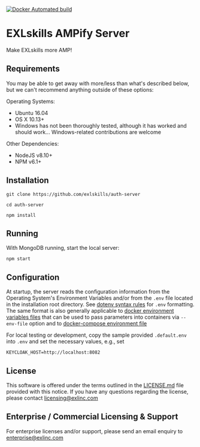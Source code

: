 [![Docker Automated build](https://img.shields.io/docker/automated/jrottenberg/ffmpeg.svg)](https://hub.docker.com/r/exlskills/ampify/)

# EXLskills AMPify Server

Make EXLskills more AMP!

## Requirements

You may be able to get away with more/less than what's described below, but we can't recommend anything outside of these options:

Operating Systems:

- Ubuntu 16.04
- OS X 10.13+
- Windows has not been thoroughly tested, although it has worked and should work... Windows-related contributions are welcome

Other Dependencies:

- NodeJS v8.10+
- NPM v6.1+

## Installation

```
git clone https://github.com/exlskills/auth-server

cd auth-server

npm install
```

## Running

With MongoDB running, start the local server:

```
npm start
```

## Configuration

At startup, the server reads the configuration information from the Operating System's Environment Variables and/or from the `.env` file located in the installation root directory. See [dotenv syntax rules](https://github.com/motdotla/dotenv#rules) for `.env` formatting. The same format is also generally applicable to [docker environment variables files](https://docs.docker.com/engine/reference/commandline/run/#set-environment-variables--e---env---env-file) that can be used to pass parameters into containers via `--env-file` option and to [docker-compose environment file](https://docs.docker.com/compose/compose-file/#env_file)

For local testing or development, copy the sample provided `.default.env` into `.env` and set the necessary values, e.g., set
```
KEYCLOAK_HOST=http://localhost:8082
```


## License

This software is offered under the terms outlined in the [LICENSE.md](LICENSE.md) file provided with this notice. If you have any questions regarding the license, please contact [licensing@exlinc.com](mailto:licensing@exlinc.com)

## Enterprise / Commercial Licensing & Support

For enterprise licenses and/or support, please send an email enquiry to [enterprise@exlinc.com](mailto:enterprise@exlinc.com)
